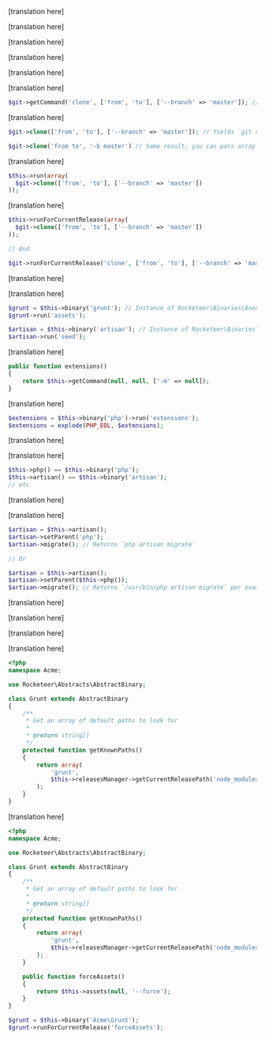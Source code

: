 [translation here]

<!--original
# Binaries
-->

[translation here]

<!--original
## Introduction
-->

[translation here]

<!--original
Rocketeer uses a variety of commands to execute your commands, most are low-level (change directory, symlink, etc) but it also needs to exploit the various tools your application uses to live, test, etc. For this it uses wrapper classes called Binaries.
-->

[translation here]

<!--original
### Using binaries
-->

[translation here]

<!--original
A binary class is any class extending `Rocketeer\Abstracts\AbstractBinary`. The core of said class is the `getCommand` method which allows you to build commands fluently, it takes three arguments: the command to call, its arguments, and its options.
-->

[translation here]

<!--original
Per example for the Git binary class:
-->

```php
$git->getCommand('clone', ['from', 'to'], ['--branch' => 'master']); // Yields `git clone from to --branch="master"
```

[translation here]

<!--original
You can also use the command as a method to have a more fluent interface. On that subject, options and arguments can be both passed as arrays and strings:
-->

```php
$git->clone(['from', 'to'], ['--branch' => 'master']); // Yields `git clone from to --branch="master"`

$git->clone('from to', '-b master') // Same result, you can pass array or strings interchangeably
```

[translation here]

<!--original
By default binary classes are only preoccupied with returning commands that are meant to be executed by a third party. They don't run anything anywhere, they just *build* what is meant to be executed and return it to you. Per example in the context of a class, this is how you'd create a git command and execute it:
-->

```php
$this->run(array(
  $git->clone(['from', 'to'], ['--branch' => 'master'])
));
```

[translation here]

<!--original
However binary classes also come with magic methods that allow you to directly execute the built command. For this, simply call any of the `run*` methods usually found on tasks, directly on the binary instance. This means these two examples do the same thing:
-->

```php
$this->runForCurrentRelease(array(
  $git->clone(['from', 'to'], ['--branch' => 'master'])
));

// And

$git->runForCurrentRelease('clone', ['from', 'to'], ['--branch' => 'master']);
```

[translation here]

<!--original
### Getting a binary instance
-->

[translation here]

<!--original
To get an instance of a binary in a task, or a strategy, simply use the `binary` method. It will return either an instance of `AnonymousBinary` if no built-in class for that binary exists, or if there already exists a class extending `AbstractBinary` in Rocketeer, it will return that:
-->

```php
$grunt = $this->binary('grunt'); // Instance of Rocketeer\Binaries\AnonymousBinary
$grunt->run('assets');

$artisan = $this->binary('artisan'); // Instance of Rocketeer\Binaries\Artisan
$artisan->run('seed');
```

[translation here]

<!--original
The difference is built-in binaries come with extra helper methods that are most of the time aliases to longer commands. Per example let's take a look at the `PHP::extensions` binary method which returns all available extensions of a PHP instance:
-->

```php
public function extensions()
{
	return $this->getCommand(null, null, ['-m' => null]);
}
```

[translation here]

<!--original
This allows you to do the following:
-->

```php
$extensions = $this->binary('php')->run('extensions');
$extensions = explode(PHP_EOL, $extensions);
```

[translation here]

<!--original
And get an array of available extensions.
-->

[translation here]

<!--original
Rocketeers comes with a small number of shortcut methods to get the built-in binaries:
-->

```php
$this->php() == $this->binary('php');
$this->artisan() == $this->binary('artisan');
// etc
```

[translation here]

<!--original
### Parent callers
-->

[translation here]

<!--original
Sometimes binaries have to be run by other binaries, per example the Artisan CLI tool needs to be run by PHP. For this you'll use the `setParent` method on the binary class. It accepts both instances of `AbstractBinary` or simple strings:
-->

```php
$artisan = $this->artisan();
$artisan->setParent('php');
$artisan->migrate(); // Returns `php artisan migrate`

// Or

$artisan = $this->artisan();
$artisan->setParent($this->php());
$artisan->migrate(); // Returns `/usr/bin/php artisan migrate` per example
```

[translation here]

<!--original
The advantage of using binary classes instead of running raw commands is that they have already built-in pathfinders. Meaning if you call `$this->artisan()->run('migrate')` instead of simply `$this->run('php artisan migrate')`, Rocketeer knows what those binaries are and where they are. You'll automatically get the correct path to PHP set as parent, the correct path to Artisan, etc.
-->

[translation here]

<!--original
## Creating your own binaries
-->

[translation here]

<!--original
Creating your own binaries is fairly straight-forward. At their core they're simply classes extending `Rocketeer\Abstracts\AbstractBinary`. There is no required method at all, they're just canvas to add your own aliases and/or known paths.
-->

[translation here]

<!--original
To set the predefined known paths of a binary, simply override the `getKnownPaths` method. It returns an array with two entries: first entry is what to call `which` on, and if that doesn't work, it'll use the second path. In other words, the second entry of the array is a fallback path.
-->

```php
<?php
namespace Acme;

use Rocketeer\Abstracts\AbstractBinary;

class Grunt extends AbstractBinary
{
	/**
	 * Get an array of default paths to look for
	 *
	 * @return string[]
	 */
	protected function getKnownPaths()
	{
		return array(
			'grunt',
			$this->releasesManager->getCurrentReleasePath('node_modules/.bin/grunt'),
		);
	}
}
```

[translation here]

<!--original
From there you're free to add whatever methods you feel are good to have around, and call them as any other commands:
-->


```php
<?php
namespace Acme;

use Rocketeer\Abstracts\AbstractBinary;

class Grunt extends AbstractBinary
{
	/**
	 * Get an array of default paths to look for
	 *
	 * @return string[]
	 */
	protected function getKnownPaths()
	{
		return array(
			'grunt',
			$this->releasesManager->getCurrentReleasePath('node_modules/.bin/grunt'),
		);
	}

	public function forceAssets()
	{
		return $this->assets(null, '--force');
	}
}
```

```php
$grunt = $this->binary('Acme\Grunt');
$grunt->runForCurrentRelease('forceAssets');
```
